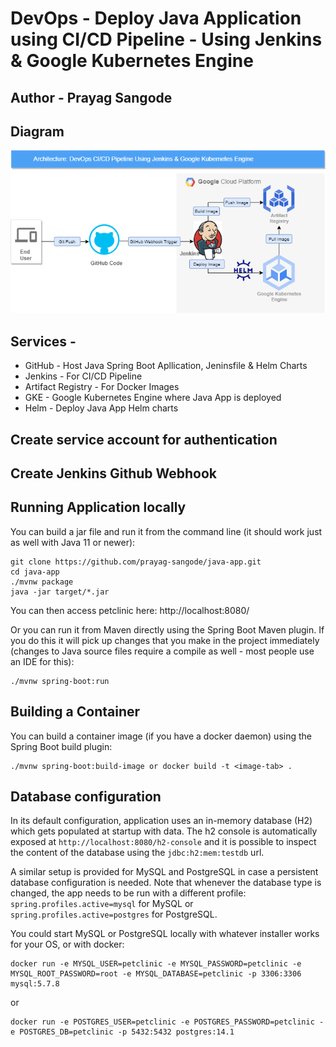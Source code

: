 # DevOps - Deploy Java Application using CI/CD Pipeline - Using Jenkins & Google Kubernetes Engine
## Author - Prayag Sangode

## Diagram

<img src="https://github.com/prayag-sangode/java-app/blob/main/jenkins-helm-java-app.png" alt="Alt text" title="DevOps - Deploy Java Application using CI/CD Pipeline">

## Services -

- GitHub - Host Java Spring Boot Apllication, Jeninsfile & Helm Charts
- Jenkins - For CI/CD Pipeline
- Artifact Registry - For Docker Images
- GKE - Google Kubernetes Engine where Java App is deployed
- Helm - Deploy Java App Helm charts

## Create service account for authentication

## Create Jenkins Github Webhook


## Running Application locally
You can build a jar file and run it from the command line (it should work just as well with Java 11 or newer):


```
git clone https://github.com/prayag-sangode/java-app.git
cd java-app
./mvnw package
java -jar target/*.jar
```

You can then access petclinic here: http://localhost:8080/

Or you can run it from Maven directly using the Spring Boot Maven plugin. If you do this it will pick up changes that you make in the project immediately (changes to Java source files require a compile as well - most people use an IDE for this):

```
./mvnw spring-boot:run
```

## Building a Container

You can build a container image (if you have a docker daemon) using the Spring Boot build plugin:

```
./mvnw spring-boot:build-image or docker build -t <image-tab> .
```

## Database configuration

In its default configuration, application uses an in-memory database (H2) which
gets populated at startup with data. The h2 console is automatically exposed at `http://localhost:8080/h2-console`
and it is possible to inspect the content of the database using the `jdbc:h2:mem:testdb` url.
 
A similar setup is provided for MySQL and PostgreSQL in case a persistent database configuration is needed. Note that whenever the database type is changed, the app needs to be run with a different profile: `spring.profiles.active=mysql` for MySQL or `spring.profiles.active=postgres` for PostgreSQL.

You could start MySQL or PostgreSQL locally with whatever installer works for your OS, or with docker:

```
docker run -e MYSQL_USER=petclinic -e MYSQL_PASSWORD=petclinic -e MYSQL_ROOT_PASSWORD=root -e MYSQL_DATABASE=petclinic -p 3306:3306 mysql:5.7.8
```

or

```
docker run -e POSTGRES_USER=petclinic -e POSTGRES_PASSWORD=petclinic -e POSTGRES_DB=petclinic -p 5432:5432 postgres:14.1
```


